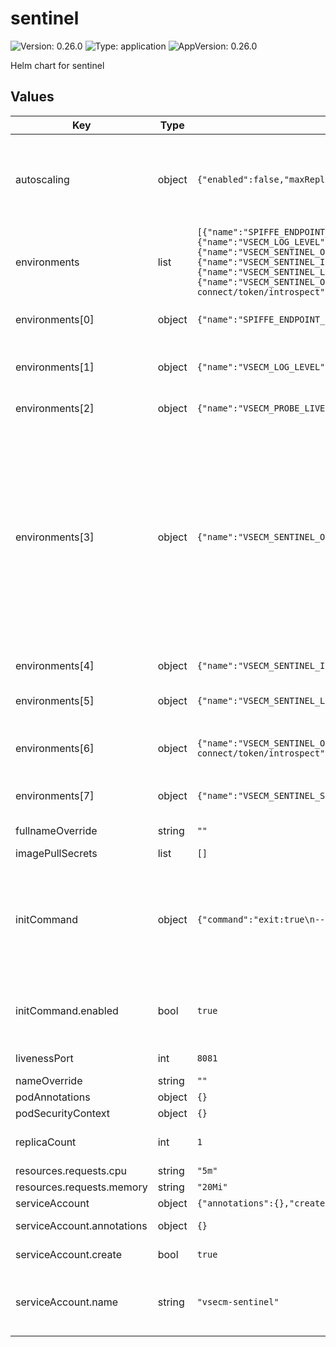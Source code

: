# sentinel

![Version: 0.26.0](https://img.shields.io/badge/Version-0.26.0-informational?style=flat-square) ![Type: application](https://img.shields.io/badge/Type-application-informational?style=flat-square) ![AppVersion: 0.26.0](https://img.shields.io/badge/AppVersion-0.26.0-informational?style=flat-square)

Helm chart for sentinel

## Values

| Key | Type | Default | Description |
|-----|------|---------|-------------|
| autoscaling | object | `{"enabled":false,"maxReplicas":100,"minReplicas":1,"targetCPUUtilizationPercentage":80}` | Autoscaling settings. Note that autoscaling does not make sense for VSecM Sentinel as it is a control plane component that is mainly used as a CLI tool. It is not a server that is expected to be running all the time. |
| environments | list | `[{"name":"SPIFFE_ENDPOINT_SOCKET","value":"unix:///spire-agent-socket/agent.sock"},{"name":"VSECM_LOG_LEVEL","value":"7"},{"name":"VSECM_PROBE_LIVENESS_PORT","value":":8081"},{"name":"VSECM_SENTINEL_OIDC_ENABLE_RESOURCE_SERVER","value":"false"},{"name":"VSECM_SENTINEL_INIT_COMMAND_PATH","value":"/opt/vsecm-sentinel/init/data"},{"name":"VSECM_SENTINEL_LOGGER_URL","value":"localhost:50051"},{"name":"VSECM_SENTINEL_OIDC_PROVIDER_BASE_URL","value":"http://0.0.0.0:8080/auth/realms/XXXXX/protocol/openid-connect/token/introspect"},{"name":"VSECM_SENTINEL_SECRET_GENERATION_PREFIX","value":"gen:"}]` | See https://vsecm.com/configuration for more information about these environment variables. |
| environments[0] | object | `{"name":"SPIFFE_ENDPOINT_SOCKET","value":"unix:///spire-agent-socket/agent.sock"}` | The SPIFFE endpoint socket. This is used to communicate with the SPIRE. |
| environments[1] | object | `{"name":"VSECM_LOG_LEVEL","value":"7"}` | The log level. 0: Logs are off (only audit events will be logged), 7: TRACE level logging (maximum verbosity). |
| environments[2] | object | `{"name":"VSECM_PROBE_LIVENESS_PORT","value":":8081"}` | The port that the liveness probe listens on. |
| environments[3] | object | `{"name":"VSECM_SENTINEL_OIDC_ENABLE_RESOURCE_SERVER","value":"false"}` | Enable or disable OIDC resource server. When enabled, VSecM Sentinel will act as an OIDC resource server. Note that exposing VSecM Sentinel's functionality through a server significantly alters the attack surface, and the decision should be considered carefully. This option will create a RESTful API around VSecM Sentinel. Since VSecM Sentinel is the main entry point to the system, the server's security is important. Ideally, do not expose this server to the public Internet and protect it with tight security controls. |
| environments[4] | object | `{"name":"VSECM_SENTINEL_INIT_COMMAND_PATH","value":"/opt/vsecm-sentinel/init/data"}` | The path where the initialization commands are mounted. |
| environments[5] | object | `{"name":"VSECM_SENTINEL_LOGGER_URL","value":"localhost:50051"}` | VSecM Sentinel uses a gRPC logger to log audit events. This is the URL of the gRPC logger. |
| environments[6] | object | `{"name":"VSECM_SENTINEL_OIDC_PROVIDER_BASE_URL","value":"http://0.0.0.0:8080/auth/realms/XXXXX/protocol/openid-connect/token/introspect"}` | The OIDC provider's base URL. This is the URL that VSecM Sentinel will use to introspect the token. |
| environments[7] | object | `{"name":"VSECM_SENTINEL_SECRET_GENERATION_PREFIX","value":"gen:"}` | The prefix to hint to generate secrets randomly based on regex-like patterns. |
| fullnameOverride | string | `""` | The fullname override of the chart. |
| imagePullSecrets | list | `[]` |  |
| initCommand | object | `{"command":"exit:true\n--\n","enabled":true}` | The custom initialization commands that will be executed by the VSecM Sentinel during its initial bootstrapping. The commands are executed in the order they are provided. See the official documentation for more information: https://vsecm.com/configuration |
| initCommand.enabled | bool | `true` | Specifies whether the custom initialization commands are enabled. If set to 'false', the custom initialization commands will not be executed. |
| livenessPort | int | `8081` | The port that the liveness probe listens on. |
| nameOverride | string | `""` | The name override of the chart. |
| podAnnotations | object | `{}` | Additional pod annotations. |
| podSecurityContext | object | `{}` | Pod security context overrides. |
| replicaCount | int | `1` | Number of replicas to deploy. Note that values greater than 1 are not supported yet. |
| resources.requests.cpu | string | `"5m"` |  |
| resources.requests.memory | string | `"20Mi"` |  |
| serviceAccount | object | `{"annotations":{},"create":true,"name":"vsecm-sentinel"}` | The service account to use. |
| serviceAccount.annotations | object | `{}` | Annotations to add to the service account |
| serviceAccount.create | bool | `true` | Specifies whether a service account should be created |
| serviceAccount.name | string | `"vsecm-sentinel"` | The name of the service account to use. If not set and create is true, a name is generated using the fullname template |

